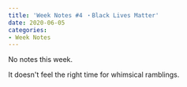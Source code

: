 ```yaml
---
title: 'Week Notes #4 ・Black Lives Matter'
date: 2020-06-05
categories:
- Week Notes
---
```


No notes this week.

It doesn't feel the right time for whimsical ramblings.
